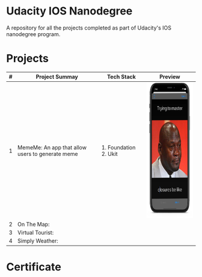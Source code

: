 #  Udacity IOS Nanodegree

A repository for all the projects completed as part of Udacity's IOS nanodegree program.

# Projects

| # | Project Summay  | Tech Stack     | Preview | 
| - | -------------- | -------------- | ------- |
| 1 | MemeMe: An app that allow users to generate meme | 1. Foundation 2. Ukit|<img src="https://github.com/MoSourang/Udacity_IOS_Nanodegree/blob/master/MemeMe%201.0/screenshots/Meme%20Editor.png" width="190" height="360"> |              
| 2 | On The Map:                |                |         |  
| 3 | Virtual Tourist:                  |                |         |  
| 4 | Simply Weather:                |                |         |  

# Certificate 



 
